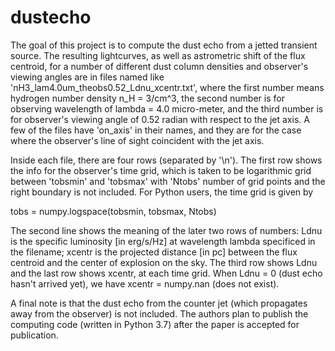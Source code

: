 # dustecho
The goal of this project is to compute the dust echo from a jetted transient source. The resulting lightcurves, as well as astrometric shift of the flux centroid, for a number of different dust column densities and observer's viewing angles are in files named like 'nH3_lam4.0um_theobs0.52_Ldnu_xcentr.txt', where the first number means hydrogen number density n_H = 3/cm^3, the second number is for observing wavelength of lambda = 4.0 micro-meter, and the third number is for observer's viewing angle of 0.52 radian with respect to the jet axis. A few of the files have 'on_axis' in their names, and they are for the case where the observer's line of sight coincident with the jet axis.

Inside each file, there are four rows (separated by '\n'). The first row shows the info for the observer's time grid, which is taken to be logarithmic grid between 'tobsmin' and 'tobsmax' with 'Ntobs' number of grid points and the right boundary is not included. For Python users, the time grid is given by

tobs = numpy.logspace(tobsmin, tobsmax, Ntobs)

The second line shows the meaning of the later two rows of numbers: Ldnu is the specific luminosity [in erg/s/Hz] at wavelength lambda specificed in the filename; xcentr is the projected distance [in pc] between the flux centroid and the center of explosion on the sky. The third row shows Ldnu and the last row shows xcentr, at each time grid. When Ldnu = 0 (dust echo hasn't arrived yet), we have xcentr = numpy.nan (does not exist).

A final note is that the dust echo from the counter jet (which propagates away from the observer) is not included. The authors plan to publish the computing code (written in Python 3.7) after the paper is accepted for publication.
